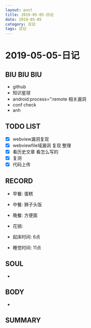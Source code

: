 ```yaml
---
layout: post
title: 2019-05-05-日记
date: 2019-05-05
category: 日记
tags: 日记
---
```

# 2019-05-05-日记
## BIU BIU BIU
- github
- 知识星球
- android:process=”:remote 相关漏洞
- conf check
- anh
 
## TODO LIST
- [x] webview漏洞复现
- [x] webviewfile域漏洞 复现 整理
- [x] 看历史文章 看怎么写的
- [x] 复测
- [x] 代码上传
 
## RECORD
- 早餐:  蛋糕
- 中餐:  狮子头饭
- 晚餐:  方便面
 
- 花销:  
 
- 起床时间:  6点
- 睡觉时间: 11点 
 
## SOUL
- 
 
## BODY
- 
 
## SUMMARY
 
 
